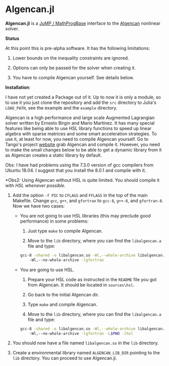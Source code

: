Algencan.jl
===========

**Algencan.jl** is a [JuMP / MathProgBase](https://www.juliaopt.org/) interface
to the [Algencan](https://www.ime.usp.br/~egbirgin/tango/codes.php)
nonlinear solver.

**Status**

At this point this is pre-alpha software. It has the following limitations:

1. Lower bounds on the inequality constraints are ignored.

1. Options can only be passed for the solver when creating it.

1. You have to compile Algencan yourself. See details below.

**Installation**:

I have not yet created a Package out of it. Up to now it is only a module,  so
to use it you just clone the repository and add the `src` directory to Julia's
`LOAD_PATH`, see the example and the `example` directory.

Algencan is a high performance and large scale Augmented Lagrangian solver
written by Ernesto Birgin and Mario Martínez. It has many special features like
being able to use HSL library functions to speed up linear algebra with sparse
matrices and some smart acceleration strategies. To use it, at least for now,
you need to compile Algencan yourself. Go to Tango's project
[website](https://www.ime.usp.br/~egbirgin/tango/codes.php) grab Algencan and
compile it. However, you need to make the small changes below to be able to get
a dynamic library from it as Algencan creates a static library by default.

Obs: I have had problems using the 7.3.0 version of gcc compilers from Ubuntu
18.04. I suggest that you install the 8.0.1 and compile with it.

*Obs2: Using Algencan without HSL is quite limited. You should compile it with
*HSL whenever possible.*

1. Add the option `-f PIC` to  `CFLAGS` and `FFLAGS` in the top of the main
Makefile. Change `gcc`, `g++`, and `gfortran` to `gcc-8`, `g++-8`, and
`gfortran-8`. Now we have two cases:

    * You are not going to use HSL libraries (this may preclude good performance)
    in some problems:

      1. Just type `make` to compile Algencan.

      1. Move to the `lib` directory, where you can find the `libalgencan.a` file
      and type:
      ```bash
      gcc-8 -shared -o libalgencan.so -Wl,--whole-archive libalgencan.a \\
          -Wl,--no-whole-archive -lgfortran
      ```
    * You are going to use HSL.

      1. Prepare your HSL code as instructed in the `README` file you got from
      Algencan. It should be located in `sources\hsl`.

      1. Go back to the initial Algencan dir.

      1. Type `make` and compile Algencan.

      1.  Move to the `lib` directory, where you can find the `libalgencan.a` file
      and type:
      ```bash
      gcc-8 -shared -o libalgencan.so -Wl,--whole-archive libalgencan.a \\
          -Wl,--no-whole-archive -lgfortran -L$PWD -lhsl
      ```

1. You should now have a file named `libalgencan.so` in the `lib` directory.

3. Create a environmental library named `ALGENCAN_LIB_DIR` pointing to the
`lib` directory. You can proceed to use Algencan.jl.
